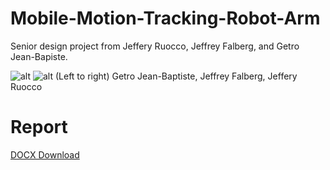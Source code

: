 # Mobile-Motion-Tracking-Robot-Arm
Senior design project from Jeffery Ruocco, Jeffrey Falberg, and Getro Jean-Bapiste. 

![alt](https://github.com/StormWulf/Mobile-Motion-Tracking-Robot-Arm/blob/master/Documents/Pictures/DSC_0001.JPG?raw=true)
![alt](https://github.com/StormWulf/Mobile-Motion-Tracking-Robot-Arm/blob/master/Documents/Pictures/DSC_0024.JPG?raw=true)
(Left to right) Getro Jean-Baptiste, Jeffrey Falberg, Jeffery Ruocco

# Report
[DOCX Download](https://github.com/StormWulf/Mobile-Motion-Tracking-Robot-Arm/blob/master/Documents/Report/Report_S16_MobileMotionTrackingRobotArm.docx?raw=true)
